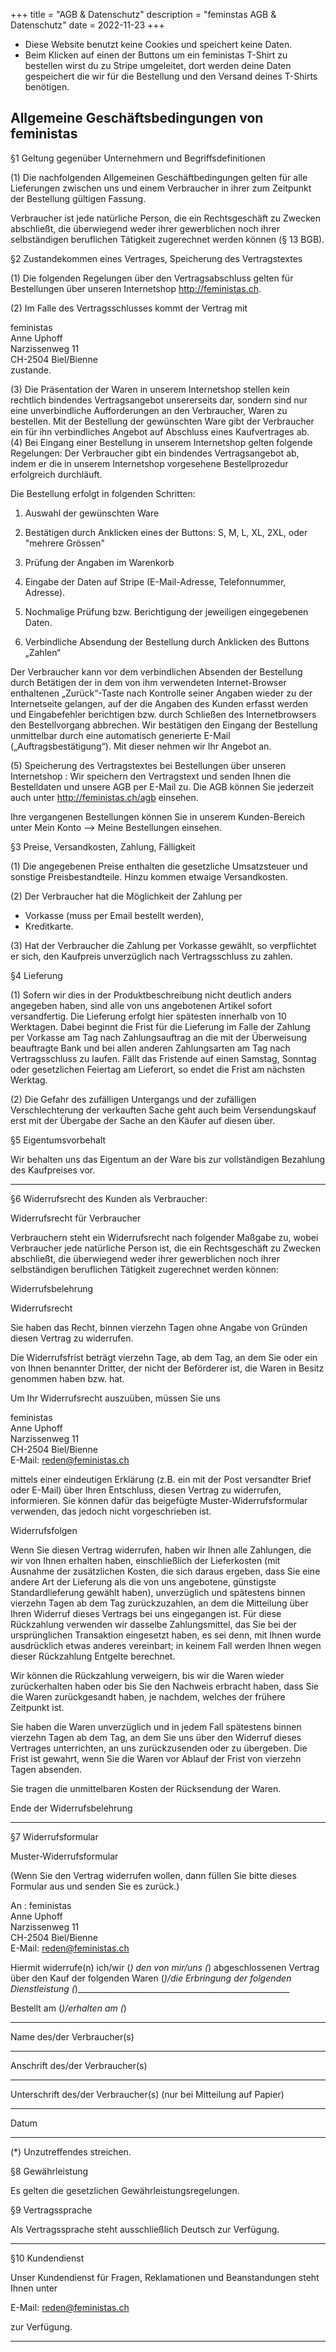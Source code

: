 +++
title = "AGB & Datenschutz"
description = "feminstas AGB & Datenschutz"
date = 2022-11-23
+++
- Diese Website benutzt keine Cookies und speichert keine Daten.
- Beim Klicken auf einen der Buttons um ein feministas T-Shirt zu bestellen wirst du zu Stripe umgeleitet, dort werden deine Daten gespeichert die wir für die Bestellung und den Versand deines T-Shirts benötigen.
## Allgemeine Geschäftsbedingungen von feministas

§1 Geltung gegenüber Unternehmern und Begriffsdefinitionen

(1) Die nachfolgenden Allgemeinen Geschäftbedingungen gelten für alle Lieferungen zwischen uns und einem Verbraucher
in ihrer zum Zeitpunkt der Bestellung gültigen Fassung.

Verbraucher ist jede natürliche Person, die ein Rechtsgeschäft zu Zwecken abschließt, die überwiegend weder
ihrer gewerblichen noch ihrer selbständigen beruflichen Tätigkeit zugerechnet werden können (§ 13 BGB).

§2 Zustandekommen eines Vertrages, Speicherung des Vertragstextes

(1) Die folgenden Regelungen über den Vertragsabschluss gelten für Bestellungen über unseren Internetshop http://feministas.ch.

(2) Im Falle des Vertragsschlusses kommt der Vertrag mit

feministas  
Anne Uphoff  
Narzissenweg 11  
CH-2504 Biel/Bienne  
zustande.

(3) Die Präsentation der Waren in unserem Internetshop stellen kein rechtlich bindendes Vertragsangebot unsererseits dar,
sondern sind nur eine unverbindliche Aufforderungen an den Verbraucher, Waren zu bestellen. Mit der Bestellung der gewünschten Ware gibt der Verbraucher ein für
ihn verbindliches Angebot auf Abschluss eines Kaufvertrages ab.  
(4) Bei Eingang einer Bestellung in unserem Internetshop gelten folgende Regelungen:
Der Verbraucher gibt ein bindendes Vertragsangebot ab, indem er die in unserem Internetshop vorgesehene Bestellprozedur erfolgreich durchläuft.

Die Bestellung erfolgt in folgenden Schritten:

1) Auswahl der gewünschten Ware

2) Bestätigen durch Anklicken eines der Buttons: S, M, L, XL, 2XL, oder "mehrere Grössen"

3) Prüfung der Angaben im Warenkorb

4) Eingabe der Daten auf Stripe (E-Mail-Adresse, Telefonnummer, Adresse).

5) Nochmalige Prüfung bzw. Berichtigung der jeweiligen eingegebenen Daten.

6) Verbindliche Absendung der Bestellung durch Anklicken des Buttons „Zahlen“

Der Verbraucher kann vor dem verbindlichen Absenden der Bestellung durch Betätigen der in dem von ihm verwendeten Internet-Browser enthaltenen „Zurück“-Taste nach
Kontrolle seiner Angaben wieder zu der Internetseite gelangen, auf der die Angaben des Kunden erfasst werden und Eingabefehler berichtigen bzw. durch Schließen des
Internetbrowsers den Bestellvorgang abbrechen.
Wir bestätigen den Eingang der Bestellung unmittelbar durch eine automatisch generierte E-Mail („Auftragsbestätigung“). Mit dieser nehmen wir Ihr Angebot an.

(5) Speicherung des Vertragstextes bei Bestellungen über unseren Internetshop : Wir speichern den Vertragstext und senden Ihnen die Bestelldaten und unsere AGB per
E-Mail zu. Die AGB können Sie jederzeit auch unter http://feministas.ch/agb einsehen.

Ihre vergangenen Bestellungen können Sie in unserem Kunden-Bereich unter Mein Konto –> Meine Bestellungen einsehen.

§3 Preise, Versandkosten, Zahlung, Fälligkeit

(1) Die angegebenen Preise enthalten die gesetzliche Umsatzsteuer und sonstige Preisbestandteile. Hinzu kommen etwaige Versandkosten.

(2) Der Verbraucher hat die Möglichkeit der Zahlung per
- Vorkasse (muss per Email bestellt werden),
- Kreditkarte.

(3) Hat der Verbraucher die Zahlung per Vorkasse gewählt, so verpflichtet er sich, den Kaufpreis unverzüglich nach Vertragsschluss zu zahlen.

§4 Lieferung

(1) Sofern wir dies in der Produktbeschreibung nicht deutlich anders angegeben haben, sind alle von uns angebotenen Artikel sofort versandfertig.
Die Lieferung erfolgt hier spätesten innerhalb von 10 Werktagen.
Dabei beginnt die Frist für die Lieferung im Falle der Zahlung per Vorkasse am Tag nach
Zahlungsauftrag an die mit der Überweisung beauftragte Bank und bei allen anderen Zahlungsarten am Tag nach Vertragsschluss zu laufen.
Fällt das Fristende auf einen Samstag, Sonntag oder gesetzlichen Feiertag am Lieferort, so endet die Frist am nächsten Werktag.

(2) Die Gefahr des zufälligen Untergangs und der zufälligen Verschlechterung der
verkauften Sache geht auch beim Versendungskauf erst mit der Übergabe der Sache an den Käufer auf diesen über.

§5 Eigentumsvorbehalt

Wir behalten uns das Eigentum an der Ware bis zur vollständigen Bezahlung des Kaufpreises vor.

****************************************************************************************************

§6 Widerrufsrecht des Kunden als Verbraucher:


Widerrufsrecht für Verbraucher

Verbrauchern steht ein Widerrufsrecht nach folgender Maßgabe zu, wobei Verbraucher jede natürliche Person ist, die ein Rechtsgeschäft zu Zwecken abschließt,
die überwiegend weder ihrer gewerblichen noch ihrer selbständigen beruflichen Tätigkeit zugerechnet werden können:

Widerrufsbelehrung

Widerrufsrecht

Sie haben das Recht, binnen vierzehn Tagen ohne Angabe von Gründen diesen Vertrag zu widerrufen.

Die Widerrufsfrist beträgt vierzehn Tage, ab dem Tag, an dem Sie oder ein von Ihnen benannter Dritter,
der nicht der Beförderer ist, die Waren in Besitz genommen haben bzw. hat.

Um Ihr Widerrufsrecht auszuüben, müssen Sie uns

feministas  
Anne Uphoff  
Narzissenweg 11  
CH-2504 Biel/Bienne  
E-Mail: reden@feministas.ch  

mittels einer eindeutigen Erklärung (z.B. ein mit der Post versandter Brief oder E-Mail) über Ihren Entschluss,
diesen Vertrag zu widerrufen, informieren. Sie können dafür das beigefügte Muster-Widerrufsformular verwenden, das jedoch nicht vorgeschrieben ist.

Widerrufsfolgen

Wenn Sie diesen Vertrag widerrufen, haben wir Ihnen alle Zahlungen, die wir von Ihnen erhalten haben, einschließlich der
Lieferkosten (mit Ausnahme der zusätzlichen Kosten, die sich daraus ergeben, dass Sie eine andere Art der Lieferung als
die von uns angebotene, günstigste Standardlieferung gewählt haben), unverzüglich und spätestens binnen vierzehn Tagen
ab dem Tag zurückzuzahlen, an dem die Mitteilung über Ihren Widerruf dieses Vertrags bei uns eingegangen ist.
Für diese Rückzahlung verwenden wir dasselbe Zahlungsmittel, das Sie bei der ursprünglichen Transaktion eingesetzt haben,
es sei denn, mit Ihnen wurde ausdrücklich etwas anderes vereinbart; in keinem Fall werden Ihnen wegen dieser Rückzahlung Entgelte berechnet.

Wir können die Rückzahlung verweigern, bis wir die Waren wieder zurückerhalten haben oder bis Sie den Nachweis erbracht haben,
dass Sie die Waren zurückgesandt haben, je nachdem, welches der frühere Zeitpunkt ist.

Sie haben die Waren unverzüglich und in jedem Fall spätestens binnen vierzehn Tagen ab dem Tag, an dem Sie uns über den
Widerruf dieses Vertrages unterrichten, an uns zurückzusenden oder zu übergeben. Die Frist ist gewahrt,
wenn Sie die Waren vor Ablauf der Frist von vierzehn Tagen absenden.

Sie tragen die unmittelbaren Kosten der Rücksendung der Waren.

Ende der Widerrufsbelehrung

****************************************************************************************************

§7 Widerrufsformular

Muster-Widerrufsformular

(Wenn Sie den Vertrag widerrufen wollen, dann füllen Sie bitte dieses Formular aus und senden Sie es zurück.)

An :
feministas  
Anne Uphoff  
Narzissenweg 11  
CH-2504 Biel/Bienne  
E-Mail: reden@feministas.ch

Hiermit widerrufe(n) ich/wir (*) den von mir/uns (*) abgeschlossenen Vertrag über den Kauf der folgenden Waren (*)/die Erbringung der folgenden Dienstleistung (*)_____________________________________________________

Bestellt am (*)/erhalten am (*)

__________________

Name des/der Verbraucher(s)

_____________________________________________________

Anschrift des/der Verbraucher(s)

_____________________________________________________

Unterschrift des/der Verbraucher(s) (nur bei Mitteilung auf Papier)

__________________

Datum

__________________

(*) Unzutreffendes streichen.

§8 Gewährleistung

Es gelten die gesetzlichen Gewährleistungsregelungen.

§9 Vertragssprache

Als Vertragssprache steht ausschließlich Deutsch zur Verfügung.

****************************************************************************************************

§10 Kundendienst


Unser Kundendienst für Fragen, Reklamationen und Beanstandungen steht Ihnen unter

E-Mail: reden@feministas.ch  

zur Verfügung.

****************************************************************************************************
